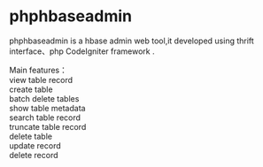 phphbaseadmin
=============

phphbaseadmin is a hbase admin web tool,it developed using thrift interface、php CodeIgniter framework .

Main features：<br>
     view table record <br>
     create table <br>
     batch delete tables<br>
     show table metadata<br>
     search table record<br>
     truncate table record<br>
     delete table   <br>
     update record<br>
     delete record<br>
     

